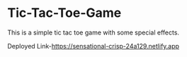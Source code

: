 # Tic-Tac-Toe-Game


This is a simple tic tac toe game with some special effects.

Deployed Link-https://sensational-crisp-24a129.netlify.app
